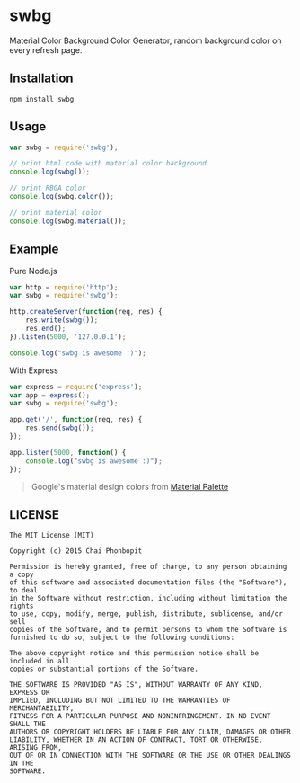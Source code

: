 swbg
===

Material Color Background Color Generator, random background color on every refresh page.

## Installation

```
npm install swbg
```

## Usage

```javascript
var swbg = require('swbg');

// print html code with material color background
console.log(swbg());

// print RBGA color
console.log(swbg.color());

// print material color
console.log(swbg.material());
```

## Example

Pure Node.js

```javascript
var http = require('http');
var swbg = require('swbg');

http.createServer(function(req, res) {
	res.write(swbg());
	res.end();
}).listen(5000, '127.0.0.1');

console.log("swbg is awesome :)");
```

With Express

```javascript
var express = require('express');
var app = express();
var swbg = require('swbg');

app.get('/', function(req, res) {
	res.send(swbg());
});

app.listen(5000, function() {
	console.log("swbg is awesome :)");
});
```

> Google's material design colors from [Material Palette](http://www.google.com/design/spec/style/color.html#color-ui-color-palette)

## LICENSE

	The MIT License (MIT)

	Copyright (c) 2015 Chai Phonbopit

	Permission is hereby granted, free of charge, to any person obtaining a copy
	of this software and associated documentation files (the "Software"), to deal
	in the Software without restriction, including without limitation the rights
	to use, copy, modify, merge, publish, distribute, sublicense, and/or sell
	copies of the Software, and to permit persons to whom the Software is
	furnished to do so, subject to the following conditions:

	The above copyright notice and this permission notice shall be included in all
	copies or substantial portions of the Software.

	THE SOFTWARE IS PROVIDED "AS IS", WITHOUT WARRANTY OF ANY KIND, EXPRESS OR
	IMPLIED, INCLUDING BUT NOT LIMITED TO THE WARRANTIES OF MERCHANTABILITY,
	FITNESS FOR A PARTICULAR PURPOSE AND NONINFRINGEMENT. IN NO EVENT SHALL THE
	AUTHORS OR COPYRIGHT HOLDERS BE LIABLE FOR ANY CLAIM, DAMAGES OR OTHER
	LIABILITY, WHETHER IN AN ACTION OF CONTRACT, TORT OR OTHERWISE, ARISING FROM,
	OUT OF OR IN CONNECTION WITH THE SOFTWARE OR THE USE OR OTHER DEALINGS IN THE
	SOFTWARE.


